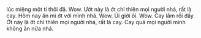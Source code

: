 lúc miệng một tí thôi đã.
Wow.
Ướt này là ớt chỉ thiên mọi người nhá, rất là cay.
Hôm nay ăn mì ớt với mình nhá.
Wow.
Úi giời ôi.
Wow.
Cay lắm rồi đấy.
Ớt này là ớt chỉ thiên mọi người nhá, rất là cay.
Cay quá mọi người mình không ăn nữa nhá.